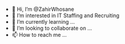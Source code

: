 - 👋 Hi, I’m @ZahirWhosane
- 👀 I’m interested in IT Staffing and Recruiting 
- 🌱 I’m currently learning ...
- 💞️ I’m looking to collaborate on ...
- 📫 How to reach me ...

<!---
ZahirWhosane/ZahirWhosane is a ✨ special ✨ repository because its `README.md` (this file) appears on your GitHub profile.
You can click the Preview link to take a look at your changes.
--->
